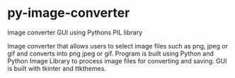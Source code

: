 # py-image-converter
Image converter GUI using Pythons PIL library

Image converter that allows users to select image files such as png, jpeg or gif and converts into png jpeg or gif.
Program is built using Python and Python Image Library to process image files for converting and saving. 
GUI is built with tkinter and ttkthemes.

